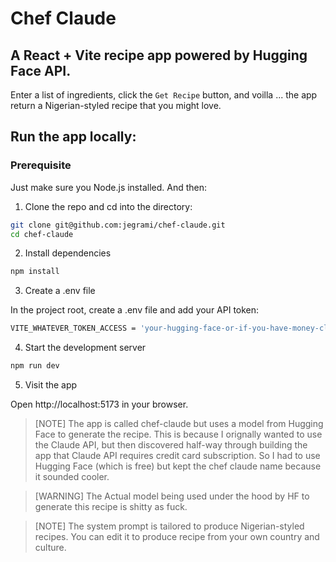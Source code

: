 # Chef Claude

## A React + Vite recipe app powered by Hugging Face API. 

Enter a list of ingredients, click the `Get Recipe` button, and voilla ... the app return a Nigerian-styled recipe that you might love. 


## Run the app locally:

### Prerequisite
Just make sure you Node.js installed. And then:

1. Clone the repo and cd into the directory: 
```bash 
git clone git@github.com:jegrami/chef-claude.git
cd chef-claude
```

2. Install dependencies
```bash
npm install
```
3. Create a .env file

In the project root, create a .env file and add your API token:

```bash
VITE_WHATEVER_TOKEN_ACCESS = 'your-hugging-face-or-if-you-have-money-claude-api-key'
```

4. Start the development server

```bash
npm run dev
```

5. Visit the app

Open http://localhost:5173 in your browser.


> [NOTE]
> The app is called chef-claude but uses a model from Hugging Face to generate the recipe. 
This is because I orignally wanted to use the Claude API, but then discovered half-way through building the app that Claude API requires credit card subscription. So I had to use Hugging Face (which is free) but kept the chef claude name because it sounded cooler. 

> [WARNING]
> The Actual model being used under the hood by HF to generate this recipe is shitty as fuck. 

> [NOTE]
The system prompt is tailored to produce Nigerian-styled recipes. You can edit it to produce recipe from your own country and culture.